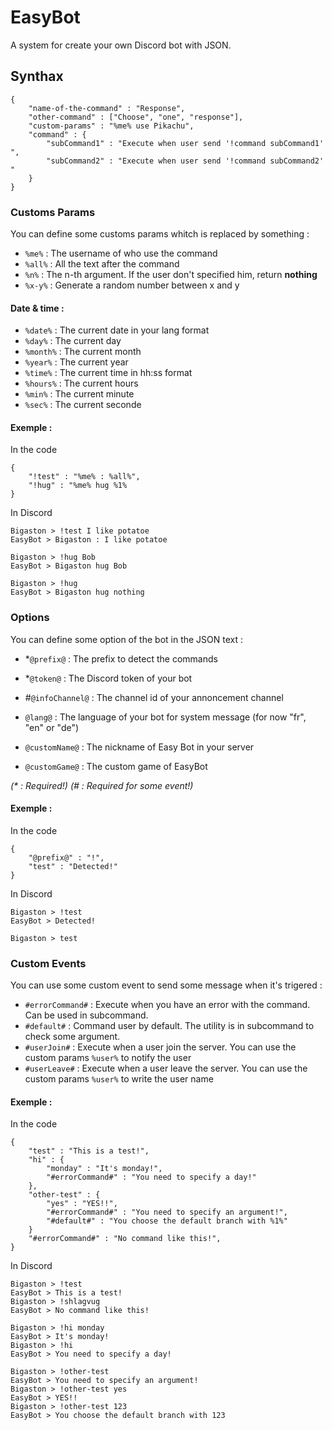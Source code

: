 # EasyBot
A system for create your own Discord bot with JSON.

## Synthax
```
{
	"name-of-the-command" : "Response",
	"other-command" : ["Choose", "one", "response"],
	"custom-params" : "%me% use Pikachu",
	"command" : {
		"subCommand1" : "Execute when user send '!command subCommand1' ",
		"subCommand2" : "Execute when user send '!command subCommand2' "
	}
}
```

### Customs Params
You can define some customs params whitch is replaced by something :
- `%me%` : The username of who use the command
- `%all%` : All the text after the command 
- `%n%` : The n-th argument. If the user don't specified him, return **nothing**
- `%x-y%` : Generate a random number between x and y

#### Date & time :
- `%date%` : The current date in your lang format
- `%day%` : The current day
- `%month%` : The current month
- `%year%` : The current year
- `%time%` : The current time in hh:ss format
- `%hours%` : The current hours
- `%min%` : The current minute
- `%sec%` : The current seconde

#### Exemple :
In the code
```
{
	"!test" : "%me% : %all%",
	"!hug" : "%me% hug %1%
}
```

In Discord
```
Bigaston > !test I like potatoe
EasyBot > Bigaston : I like potatoe

Bigaston > !hug Bob
EasyBot > Bigaston hug Bob

Bigaston > !hug
EasyBot > Bigaston hug nothing
```

### Options
You can define some option of the bot in the JSON text :
- \*`@prefix@` : The prefix to detect the commands
- \*`@token@` : The Discord token of your bot

- \#`@infoChannel@` : The channel id of your annoncement channel

- `@lang@` : The language of your bot for system message (for now "fr", "en" or "de")
- `@customName@` : The nickname of Easy Bot in your server
- `@customGame@` : The custom game of EasyBot

*(\* : Required!) (\# : Required for some event!)*

#### Exemple :
In the code
```
{
	"@prefix@" : "!",
	"test" : "Detected!"
}
```

In Discord
```
Bigaston > !test
EasyBot > Detected!

Bigaston > test
```

### Custom Events
You can use some custom event to send some message when it's trigered :
- `#errorCommand#` : Execute when you have an error with the command. Can be used in subcommand.
- `#default#` : Command user by default. The utility is in subcommand to check some argument.
- `#userJoin#` : Execute when a user join the server. You can use the custom params `%user%` to notify the user
- `#userLeave#` : Execute when a user leave the server. You can use the custom params `%user%` to write the user name

#### Exemple :
In the code
```
{
	"test" : "This is a test!",
	"hi" : {
		"monday" : "It's monday!",
		"#errorCommand#" : "You need to specify a day!"
	},
	"other-test" : {
		"yes" : "YES!!",
		"#errorCommand#" : "You need to specify an argument!",
		"#default#" : "You choose the default branch with %1%"
	}
	"#errorCommand#" : "No command like this!",
}
```

In Discord
```
Bigaston > !test
EasyBot > This is a test!
Bigaston > !shlagvug
EasyBot > No command like this!

Bigaston > !hi monday
EasyBot > It's monday!
Bigaston > !hi
EasyBot > You need to specify a day!

Bigaston > !other-test
EasyBot > You need to specify an argument!
Bigaston > !other-test yes
EasyBot > YES!!
Bigaston > !other-test 123
EasyBot > You choose the default branch with 123
```